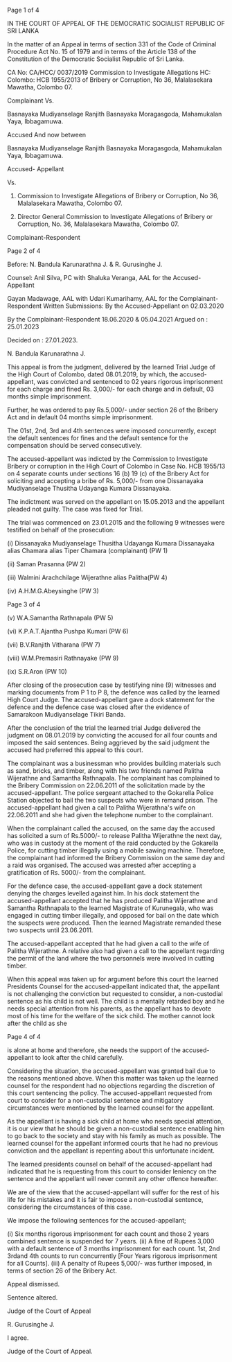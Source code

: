 Page 1 of 4

IN THE COURT OF APPEAL OF THE DEMOCRATIC SOCIALIST REPUBLIC OF SRI LANKA

In the matter of an Appeal in terms of section 331 of the Code of Criminal Procedure Act No. 15 of 1979 and in terms of the Article 138 of the Constitution of the Democratic Socialist Republic of Sri Lanka.

CA No: CA/HCC/ 0037/2019 Commission to Investigate Allegations HC: Colombo: HCB 1955/2013 of Bribery or Corruption, No 36, Malalasekara Mawatha, Colombo 07.

Complainant Vs.

Basnayaka Mudiyanselage Ranjith Basnayaka Moragasgoda, Mahamukalan Yaya, Ibbagamuwa.

Accused And now between

Basnayaka Mudiyanselage Ranjith Basnayaka Moragasgoda, Mahamukalan Yaya, Ibbagamuwa.

Accused- Appellant

Vs.

1. Commission to Investigate Allegations of Bribery or Corruption, No 36, Malalasekara Mawatha, Colombo 07.

2. Director General Commission to Investigate Allegations of Bribery or Corruption, No. 36, Malalasekara Mawatha, Colombo 07.

Complainant-Respondent

Page 2 of 4

Before: N. Bandula Karunarathna J. & R. Gurusinghe J.

Counsel: Anil Silva, PC with Shaluka Veranga, AAL for the Accused-Appellant

Gayan Madawage, AAL with Udari Kumarihamy, AAL for the Complainant-Respondent Written Submissions: By the Accused-Appellant on 02.03.2020

By the Complainant-Respondent 18.06.2020 & 05.04.2021 Argued on : 25.01.2023

Decided on : 27.01.2023.

N. Bandula Karunarathna J.

This appeal is from the judgment, delivered by the learned Trial Judge of the High Court of Colombo, dated 08.01.2019, by which, the accused-appellant, was convicted and sentenced to 02 years rigorous imprisonment for each charge and fined Rs. 3,000/- for each charge and in default, 03 months simple imprisonment.

Further, he was ordered to pay Rs.5,000/- under section 26 of the Bribery Act and in default 04 months simple imprisonment.

The 01st, 2nd, 3rd and 4th sentences were imposed concurrently, except the default sentences for fines and the default sentence for the compensation should be served consecutively.

The accused-appellant was indicted by the Commission to Investigate Bribery or corruption in the High Court of Colombo in Case No. HCB 1955/13 on 4 separate counts under sections 16 (b) 19 (c) of the Bribery Act for soliciting and accepting a bribe of Rs. 5,000/- from one Dissanayaka Mudiyanselage Thusitha Udayanga Kumara Dissanayaka.

The indictment was served on the appellant on 15.05.2013 and the appellant pleaded not guilty. The case was fixed for Trial.

The trial was commenced on 23.01.2015 and the following 9 witnesses were testified on behalf of the prosecution:

(i) Dissanayaka Mudiyanselage Thusitha Udayanga Kumara Dissanayaka alias Chamara alias Tiper Chamara (complainant) (PW 1)

(ii) Saman Prasanna (PW 2)

(iii) Walmini Arachchilage Wijerathne alias Palitha(PW 4)

(iv) A.H.M.G.Abeysinghe (PW 3)

Page 3 of 4

(v) W.A.Samantha Rathnapala (PW 5)

(vi) K.P.A.T.Ajantha Pushpa Kumari (PW 6)

(vii) B.V.Ranjith Vitharana (PW 7)

(viii) W.M.Premasiri Rathnayake (PW 9)

(ix) S.R.Aron (PW 10)

After closing of the prosecution case by testifying nine (9) witnesses and marking documents from P 1 to P 8, the defence was called by the learned High Court Judge. The accused-appellant gave a dock statement for the defence and the defence case was closed after the evidence of Samarakoon Mudiyanselage Tikiri Banda.

After the conclusion of the trial the learned trial Judge delivered the judgment on 08.01.2019 by convicting the accused for all four counts and imposed the said sentences. Being aggrieved by the said judgment the accused had preferred this appeal to this court.

The complainant was a businessman who provides building materials such as sand, bricks, and timber, along with his two friends named Palitha Wijerathne and Samantha Rathnapala. The complainant has complained to the Bribery Commission on 22.06.2011 of the solicitation made by the accused-appellant. The police sergeant attached to the Gokarella Police Station objected to bail the two suspects who were in remand prison. The accused-appellant had given a call to Palitha Wijerathna's wife on 22.06.2011 and she had given the telephone number to the complainant.

When the complainant called the accused, on the same day the accused has solicited a sum of Rs.5000/- to release Palitha Wijerathne the next day, who was in custody at the moment of the raid conducted by the Gokarella Police, for cutting timber illegally using a mobile sawing machine. Therefore, the complainant had informed the Bribery Commission on the same day and a raid was organised. The accused was arrested after accepting a gratification of Rs. 5000/- from the complainant.

For the defence case, the accused-appellant gave a dock statement denying the charges levelled against him. In his dock statement the accused-appellant accepted that he has produced Palitha Wijerathne and Samantha Rathnapala to the learned Magistrate of Kurunegala, who was engaged in cutting timber illegally, and opposed for bail on the date which the suspects were produced. Then the learned Magistrate remanded these two suspects until 23.06.2011.

The accused-appellant accepted that he had given a call to the wife of Palitha Wijerathne. A relative also had given a call to the appellant regarding the permit of the land where the two personnels were involved in cutting timber.

When this appeal was taken up for argument before this court the learned Presidents Counsel for the accused-appellant indicated that, the appellant is not challenging the conviction but requested to consider, a non-custodial sentence as his child is not well. The child is a mentally retarded boy and he needs special attention from his parents, as the appellant has to devote most of his time for the welfare of the sick child. The mother cannot look after the child as she

Page 4 of 4

is alone at home and therefore, she needs the support of the accused-appellant to look after the child carefully.

Considering the situation, the accused-appellant was granted bail due to the reasons mentioned above. When this matter was taken up the learned counsel for the respondent had no objections regarding the discretion of this court sentencing the policy. The accused-appellant requested from court to consider for a non-custodial sentence and mitigatory circumstances were mentioned by the learned counsel for the appellant.

As the appellant is having a sick child at home who needs special attention, it is our view that he should be given a non-custodial sentence enabling him to go back to the society and stay with his family as much as possible. The learned counsel for the appellant informed courts that he had no previous conviction and the appellant is repenting about this unfortunate incident.

The learned presidents counsel on behalf of the accused-appellant had indicated that he is requesting from this court to consider leniency on the sentence and the appellant will never commit any other offence hereafter.

We are of the view that the accused-appellant will suffer for the rest of his life for his mistakes and it is fair to impose a non-custodial sentence, considering the circumstances of this case.

We impose the following sentences for the accused-appellant;

(i) Six months rigorous imprisonment for each count and those 2 years combined sentence is suspended for 7 years. (ii) A fine of Rupees 3,000 with a default sentence of 3 months imprisonment for each count. 1st, 2nd 3rdand 4th counts to run concurrently [Four Years rigorous imprisonment for all Counts]. (iii) A penalty of Rupees 5,000/- was further imposed, in terms of section 26 of the Bribery Act.

Appeal dismissed.

Sentence altered.

Judge of the Court of Appeal

R. Gurusinghe J.

I agree.

Judge of the Court of Appeal.